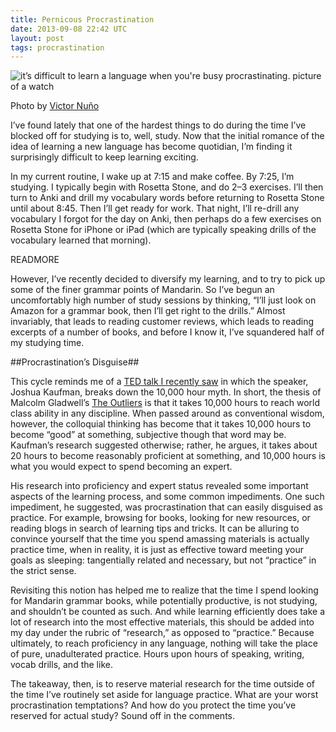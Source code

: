 ```yaml
---
title: Pernicous Procrastination
date: 2013-09-08 22:42 UTC
layout: post
tags: procrastination
---
```


<img src='/images/procrastination-time.jpg' alt="it’s difficult to learn a language when you're busy procrastinating. picture of a watch" />
<p class='caption'>Photo by <a href='http://www.flickr.com/photos/victornuno/'>Victor Nuño</a></p>

I’ve found lately that one of the hardest things to do during the time I’ve blocked off for studying is to, well, study. Now that the initial romance of the idea of learning a new language has become quotidian, I’m finding it surprisingly difficult to keep learning exciting.

In my current routine, I wake up at  7:15 and make coffee. By 7:25, I’m studying. I typically begin with Rosetta Stone, and do 2–3 exercises. I’ll then turn to Anki and drill my vocabulary words before returning to Rosetta Stone until about 8:45. Then I’ll get ready for work. That night, I’ll re-drill any vocabulary I forgot for the day on Anki, then perhaps do a few exercises on Rosetta Stone for iPhone or iPad (which are typically speaking drills of the vocabulary learned that morning).

READMORE

However, I’ve recently decided to diversify my learning, and to try to pick up some of the finer grammar points of Mandarin. So I’ve begun an uncomfortably high number of study sessions by thinking, “I’ll just look on Amazon for a grammar book, then I’ll get right to the drills.” Almost invariably, that leads to reading customer reviews, which leads to reading excerpts of a number of books, and before I know it, I’ve squandered half of my studying time.

##Procrastination’s Disguise##

This cycle reminds me of a [TED talk I recently saw](http://www.youtube.com/watch?v=5MgBikgcWnY) in which the speaker, Joshua Kaufman, breaks down the 10,000 hour myth. In short, the thesis of Malcolm Gladwell’s [The Outliers](http://www.amazon.com/Outliers-Story-Success-Malcolm-Gladwell/dp/0316017930_) is that it takes 10,000 hours to reach world class ability in any discipline. When passed around as conventional wisdom, however, the colloquial thinking has become that it takes 10,000 hours to become “good” at something, subjective though that word may be. Kaufman’s research suggested otherwise; rather, he argues, it takes about 20 hours to become reasonably proficient at something, and 10,000 hours is what you would expect to spend becoming an expert.

His research into proficiency and expert status revealed some important aspects of the learning process, and some common impediments. One such impediment, he suggested, was procrastination that can easily disguised as practice. For example, browsing for books, looking for new resources, or reading blogs in search of learning tips and tricks. It can be alluring to convince yourself that the time you spend amassing materials is actually practice time, when in reality, it is just as effective toward meeting your goals as sleeping: tangentially related and necessary, but not “practice” in the strict sense.

Revisiting this notion has helped me to realize that the time I spend looking for Mandarin grammar books, while potentially productive, is not studying, and shouldn’t be counted as such. And while learning efficiently does take a lot of research into the most effective materials, this should be added into my day under the rubric of “research,” as opposed to “practice.” Because ultimately, to reach proficiency in any language, nothing will take the place of pure, unadulterated practice. Hours upon hours of speaking, writing, vocab drills, and the like.

The takeaway, then, is to reserve material research for the time outside of the time I’ve routinely set aside for language practice.
What are your worst procrastination temptations? And how do you protect the time you’ve reserved for actual study? Sound off in the comments.

